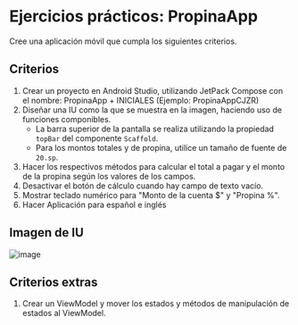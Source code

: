 # Ejercicios prácticos: PropinaApp

Cree una aplicación móvil que cumpla los siguientes criterios.

## Criterios

1. Crear un proyecto en Android Studio, utilizando JetPack Compose con el nombre: PropinaApp + INICIALES (Ejemplo: PropinaAppCJZR)
2. Diseñar una IU como la que se muestra en la imagen, haciendo uso de funciones componibles.
   - La barra superior de la pantalla se realiza utilizando la propiedad `topBar` del componente `Scaffold`.
   - Para los montos totales y de propina, utilice un tamaño de fuente de `20.sp`.
3. Hacer los respectivos métodos para calcular el total a pagar y el monto de la propina según los valores de los campos.
4. Desactivar el botón de cálculo cuando hay campo de texto vacío.
5. Mostrar teclado numérico para "Monto de la cuenta $" y "Propina %".
6. Hacer Aplicación para español e inglés

## Imagen de IU
![image](https://github.com/user-attachments/assets/ee73ec3e-4967-42ae-b6a2-8123ae801376)

## Criterios extras

1. Crear un ViewModel y mover los estados y métodos de manipulación de estados al ViewModel.

